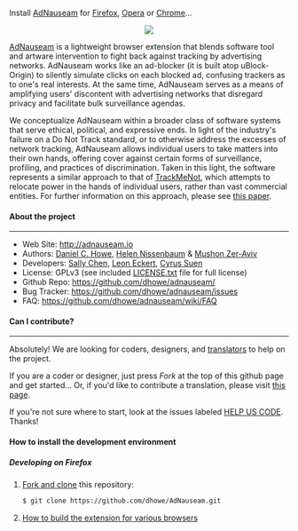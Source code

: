 <!-- [![Build Status](https://travis-ci.org/dhowe/AdNauseam.svg)](https://travis-ci.org/dhowe/AdNauseam) -->

Install [AdNauseam](http://adnauseam.io) for [Firefox](https://addons.mozilla.org/en-US/firefox/addon/adnauseam), [Opera](https://addons.opera.com/en/extensions/details/adnauseam-2) or [Chrome](https://github.com/dhowe/AdNauseam/wiki/Install-AdNauseam-on-Chrome-Without-Google's-Permission)...

<div align="center">
  <a href="http://adnauseam.io">
    <img src="https://rednoise.org/adnauseam/logo.png"/>
  </a>
</div>

[AdNauseam](http://adnauseam.io) is a lightweight browser extension that blends software tool and artware intervention to fight back against tracking by advertising networks. AdNauseam works like an ad-blocker (it is built atop uBlock-Origin) to silently simulate clicks on each blocked ad, confusing trackers as to one's real interests. At the same time, AdNauseam serves as a means of amplifying users' discontent with advertising networks that disregard privacy and facilitate bulk surveillance agendas.

We conceptualize AdNauseam within a broader class of software systems that serve ethical, political, and expressive ends. In light of the industry's failure on a Do Not Track standard, or to otherwise address the excesses of network tracking, AdNauseam allows individual users to take matters into their own hands, offering cover against certain forms of surveillance, profiling, and practices of discrimination. Taken in this light, the software represents a similar approach to that of <a href="http://cs.nyu.edu/trackmenot" target="_blank">TrackMeNot</a>, which attempts to relocate power in the hands of individual users, rather than vast commercial entities. For further information on this approach, please see <a href="http://cs.nyu.edu/trackmenot/TMN-Howe-Niss08-ch23.pdf" target="_blank">this paper</a>.


#### About the project
--------

* Web Site:         http://adnauseam.io
* Authors:          [Daniel C. Howe](http://rednoise.org/daniel), [Helen Nissenbaum](https://www.nyu.edu/projects/nissenbaum/) & [Mushon Zer-Aviv](http://mushon.com)
* Developers:       [Sally Chen](https://github.com/cqx931), [Leon Eckert](https://github.com/leoneckert), [Cyrus Suen](https://github.com/CyrusSUEN)
* License:          GPLv3 (see included [LICENSE.txt](https://github.com/dhowe/AdNauseam/blob/master/LICENSE.txt) file for full license)
* Github Repo:      https://github.com/dhowe/adnauseam/
* Bug Tracker:      https://github.com/dhowe/adnauseam/issues
* FAQ:              https://github.com/dhowe/adnauseam/wiki/FAQ


#### Can I contribute?
--------
Absolutely! We are looking for coders, designers, and [translators](https://crowdin.com/project/adnauseam) to help on the project.

If you are a coder or designer, just press *Fork* at the top of this github page and get started... Or, if you'd like to contribute a translation, please visit [this page](https://crowdin.com/project/adnauseam).

If you're not sure where to start, look at the issues labeled [HELP US CODE](https://github.com/dhowe/AdNauseam/labels/HELP-US-CODE). Thanks!





#### How to install the development environment

##### Developing on Firefox

1. [Fork and clone](https://help.github.com/articles/fork-a-repo) this repository:

    ```bash
    $ git clone https://github.com/dhowe/AdNauseam.git
    ```

2. [How to build the extension for various browsers](https://github.com/dhowe/AdNauseam/wiki/Building-AdNauseam-from-source-(for-developers))
